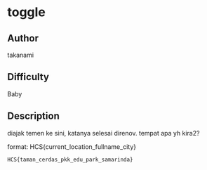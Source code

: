 # toggle

## Author

takanami

## Difficulty

Baby

## Description

diajak temen ke sini, katanya selesai direnov. tempat apa yh kira2?

format: HCS{current_location_fullname_city}

```
HCS{taman_cerdas_pkk_edu_park_samarinda}
```
